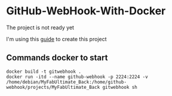 # GitHub-WebHook-With-Docker

The project is not ready yet

I'm using this [guide](https://www.robinwieruch.de/github-webhook-node-js/) to create this project 

## Commands docker to start

```
docker build -t gitwebhook .
docker run -itd --name github-webhook -p 2224:2224 -v /home/debian/MyFabUltimate_Back:/home/github-webhook/projects/MyFabUltimate_Back gitwebhook sh
```